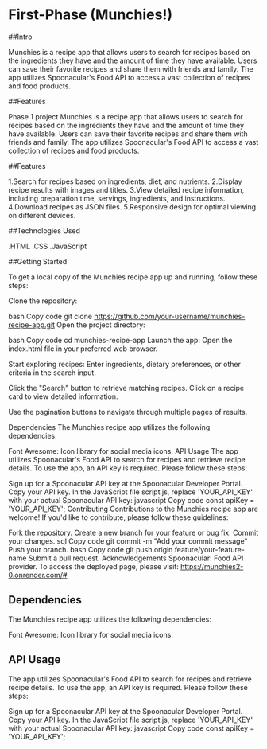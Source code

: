 # First-Phase (Munchies!)
##Intro

Munchies is a recipe app that allows users to search for recipes based on the ingredients they have and the amount of time they have available. Users can save their favorite recipes and share them with friends and family. The app utilizes Spoonacular's Food API to access a vast collection of recipes and food products.

##Features

Phase 1 project
Munchies is a recipe app that allows users to search for recipes based on the ingredients they have and the amount of time they have available. Users can save their favorite recipes and share them with friends and family. The app utilizes Spoonacular's Food API to access a vast collection of recipes and food products.

##Features

1.Search for recipes based on ingredients, diet, and nutrients.
2.Display recipe results with images and titles.
3.View detailed recipe information, including preparation time, servings, ingredients, and instructions.
4.Download recipes as JSON files.
5.Responsive design for optimal viewing on different devices.

##Technologies Used

.HTML
.CSS
.JavaScript

##Getting Started

To get a local copy of the Munchies recipe app up and running, follow these steps:

Clone the repository:

bash
Copy code
git clone https://github.com/your-username/munchies-recipe-app.git
Open the project directory:

bash
Copy code
cd munchies-recipe-app
Launch the app:
Open the index.html file in your preferred web browser.

Start exploring recipes:
Enter ingredients, dietary preferences, or other criteria in the search input.

Click the "Search" button to retrieve matching recipes.
Click on a recipe card to view detailed information.

Use the pagination buttons to navigate through multiple pages of results.

Dependencies
The Munchies recipe app utilizes the following dependencies:

Font Awesome: Icon library for social media icons.
API Usage
The app utilizes Spoonacular's Food API to search for recipes and retrieve recipe details. To use the app, an API key is required. Please follow these steps:

Sign up for a Spoonacular API key at the Spoonacular Developer Portal.
Copy your API key.
In the JavaScript file script.js, replace 'YOUR_API_KEY' with your actual Spoonacular API key:
javascript
Copy code
const apiKey = 'YOUR_API_KEY';
Contributing
Contributions to the Munchies recipe app are welcome! If you'd like to contribute, please follow these guidelines:

Fork the repository.
Create a new branch for your feature or bug fix.
Commit your changes.
sql
Copy code
git commit -m "Add your commit message"
Push your branch.
bash
Copy code
git push origin feature/your-feature-name
Submit a pull request.
Acknowledgements
Spoonacular: Food API provider.
To access the deployed page, please visit: https://munchies2-0.onrender.com/#

## Dependencies
The Munchies recipe app utilizes the following dependencies:

Font Awesome: Icon library for social media icons.

## API Usage

The app utilizes Spoonacular's Food API to search for recipes and retrieve recipe details. To use the app, an API key is required. Please follow these steps:

Sign up for a Spoonacular API key at the Spoonacular Developer Portal.
Copy your API key.
In the JavaScript file script.js, replace 'YOUR_API_KEY' with your actual Spoonacular API key:
javascript
Copy code
const apiKey = 'YOUR_API_KEY';





